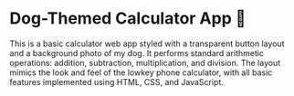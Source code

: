 # Dog-Themed Calculator App 🐶 
This is a basic calculator web app styled with a transparent button layout and a background photo of my dog. It performs standard arithmetic operations: addition, subtraction, multiplication, and division. The layout mimics the look and feel of the lowkey phone calculator, with all basic features implemented using HTML, CSS, and JavaScript.
